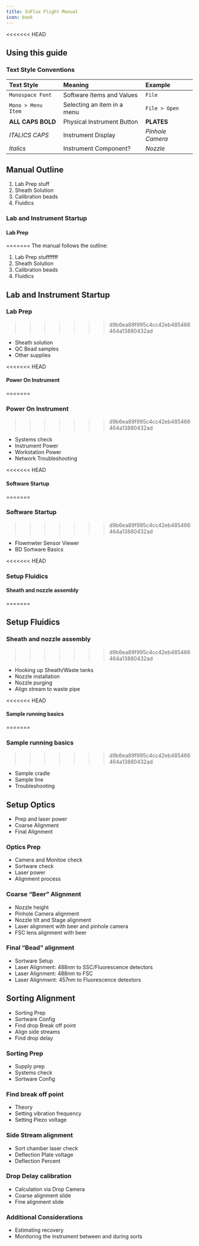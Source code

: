 ```yaml
---
title: InFlux Flight Manual 
icon: book
---
```


<<<<<<< HEAD

## Using this guide

### Text Style Conventions

|    **Text Style**  |        **Meaning**          |    **Example**   |  
|:-------------------|:----------------------------|:-----------------|  
| `Monospace Font`   | Software Items and Values   | `File`           |  
| `Mono > Menu Item` | Selecting an item in a menu | `File > Open`    |  
| **ALL CAPS BOLD**  | Physical Instrument Button  | **PLATES**       |
| *ITALICS CAPS*     | Instrument Display          | *Pinhole Camera* |
| *Italics*          | Instrument Component?       | *Nozzle*         |



## Manual Outline

1.  Lab Prep stuff
2.  Sheath Solution 
3.  Calibration beads
4.  Fluidics 
   
### Lab and Instrument Startup

#### Lab Prep
=======
The manual follows the outline:
1.  Lab Prep stufffffff
2.  Sheath Solution 
3.  Calibration beads
4.  Fluidics 

## Lab and Instrument Startup

### Lab Prep
>>>>>>> d9b6ea89f995c4cc42eb485466464a13880432ad

-   Sheath solution 
-   QC Bead samples
-   Other supplies

<<<<<<< HEAD
#### Power On Instrument
=======
### Power On Instrument
>>>>>>> d9b6ea89f995c4cc42eb485466464a13880432ad

-   Systems check
-   Instrument Power
-   Workstation Power
-   Network Troubleshooting

<<<<<<< HEAD
#### Software Startup
=======
### Software Startup
>>>>>>> d9b6ea89f995c4cc42eb485466464a13880432ad

- Flowmwter Sensor Viewer
- BD Sortware Basics

<<<<<<< HEAD
### Setup Fluidics

#### Sheath and nozzle assembly
=======
## Setup Fluidics

### Sheath and nozzle assembly
>>>>>>> d9b6ea89f995c4cc42eb485466464a13880432ad

-   Hooking up Sheath/Waste tanks
-   Nozzle installation
-   Nozzle purging
-   Align stream to waste pipe

<<<<<<< HEAD
#### Sample running basics
=======
### Sample running basics
>>>>>>> d9b6ea89f995c4cc42eb485466464a13880432ad

-   Sample cradle
-   Sample line
-   Troubleshooting

## Setup Optics

-   Prep and laser power
-   Coarse Alignment
-   Final Alignment 

### Optics Prep

-   Camera and Monitoe check 
-   Sortware check
-   Laser power
-   Alignment process

### Coarse “Beer” Alignment

-   Nozzle height
-   Pinhole Camera alignment 
-   Nozzle tilt and Stage alignment
-   Laser alignment with beer and pinhole camera
-   FSC lens alignment with beer

### Final “Bead” alignment

-   Sortware Setup
-   Laser Alignment: 488nm to SSC/Fluorescence detectors 
-   Laser Alignment: 488nm to FSC
-   Laser Alignmwnt: 457nm to Fluorescence detextors 

## Sorting Alignment

-   Sorting Prep 
-   Sortware Config
-   Find drop Break off point
-   Align side streams
-   Find drop delay

### Sorting Prep

-   Supply prep
-   Systems check
-   Sortware Config

### Find break off point

-   Theory
-   Setting vibration frequency
-   Setting Piezo voltage 

### Side Stream alignment

-   Sort chamber laser check
-   Deflection Plate voltage 
-   Deflection Percent

### Drop Delay calibration

-   Calculation via Drop Camera
-   Coarse alignment slide
-   Fine alignment slide

### Additional Considerations

-   Estimating recovery
-   Monitoring the instrument between and during sorts 

